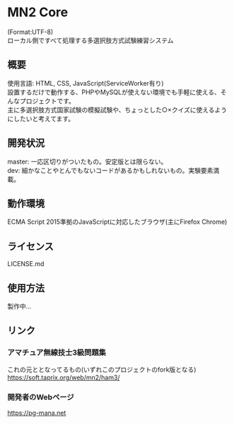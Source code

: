# MN2 Core
(Format:UTF-8)  
ローカル側ですべて処理する多選択肢方式試験練習システム
## 概要
使用言語: HTML, CSS, JavaScript(ServiceWorker有り)  
設置するだけで動作する、PHPやMySQLが使えない環境でも手軽に使える、そんなプロジェクトです。  
主に多選択肢方式国家試験の模擬試験や、ちょっとした○×クイズに使えるようにしたいと考えてます。
## 開発状況
master: 一応区切りがついたもの。安定版とは限らない。  
dev: 細かなことやとんでもないコードがあるかもしれないもの。実験要素満載。  
## 動作環境
ECMA Script 2015準拠のJavaScriptに対応したブラウザ(主にFirefox Chrome)
## ライセンス
LICENSE.md
## 使用方法
製作中...
## リンク
### アマチュア無線技士3級問題集
これの元ととなってるもの(いずれこのプロジェクトのfork版となる)  
 https://soft.taprix.org/web/mn2/ham3/
### 開発者のWebページ
 https://pg-mana.net
